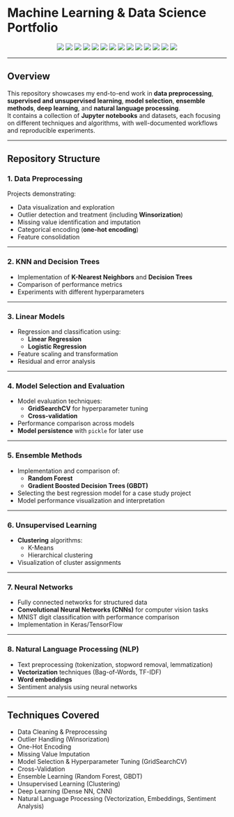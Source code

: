 # Machine Learning & Data Science Portfolio
<p align="center">
  <!-- Core Python & Data Libraries -->
  <img src="https://img.shields.io/badge/Python-3776AB?style=for-the-badge&logo=python&logoColor=white"/>
  <img src="https://img.shields.io/badge/scikit--learn-F7931E?style=for-the-badge&logo=scikit-learn&logoColor=white"/>
  <img src="https://img.shields.io/badge/pandas-150458?style=for-the-badge&logo=pandas&logoColor=white"/>
  <img src="https://img.shields.io/badge/NumPy-013243?style=for-the-badge&logo=numpy&logoColor=white"/>
  <img src="https://img.shields.io/badge/Matplotlib-3776AB?style=for-the-badge&logo=matplotlib&logoColor=white"/>
  <img src="https://img.shields.io/badge/Seaborn-0D1117?style=for-the-badge&logo=seaborn&logoColor=white"/>
  <img src="https://img.shields.io/badge/Jupyter-F37626?style=for-the-badge&logo=jupyter&logoColor=white"/>
  
  <!-- Deep Learning & Neural Nets -->
  <img src="https://img.shields.io/badge/TensorFlow-FF6F00?style=for-the-badge&logo=tensorflow&logoColor=white"/>
  <img src="https://img.shields.io/badge/Keras-D00000?style=for-the-badge&logo=keras&logoColor=white"/>
  <img src="https://img.shields.io/badge/Neural%20Networks-FF1493?style=for-the-badge"/>
  <img src="https://img.shields.io/badge/Computer%20Vision-6495ED?style=for-the-badge&logo=opencv&logoColor=white"/>

  <!-- NLP & Text Processing -->
  <img src="https://img.shields.io/badge/NLP-228B22?style=for-the-badge"/>
  <img src="https://img.shields.io/badge/TF--IDF-8A2BE2?style=for-the-badge"/>
  <img src="https://img.shields.io/badge/Word%20Embeddings-FFA500?style=for-the-badge"/>
</p>  


---

## Overview  
This repository showcases my end-to-end work in **data preprocessing**, **supervised and unsupervised learning**, **model selection**, **ensemble methods**, **deep learning**, and **natural language processing**.  
It contains a collection of **Jupyter notebooks** and datasets, each focusing on different techniques and algorithms, with well-documented workflows and reproducible experiments.

---

## Repository Structure  

### 1. **Data Preprocessing**
Projects demonstrating:
- Data visualization and exploration
- Outlier detection and treatment (including **Winsorization**)
- Missing value identification and imputation
- Categorical encoding (**one-hot encoding**)
- Feature consolidation

---

### 2. **KNN and Decision Trees**
- Implementation of **K-Nearest Neighbors** and **Decision Trees**
- Comparison of performance metrics
- Experiments with different hyperparameters

---

### 3. **Linear Models**
- Regression and classification using:
  - **Linear Regression**
  - **Logistic Regression**
- Feature scaling and transformation
- Residual and error analysis

---

### 4. **Model Selection and Evaluation**
- Model evaluation techniques:
  - **GridSearchCV** for hyperparameter tuning
  - **Cross-validation**
- Performance comparison across models
- **Model persistence** with `pickle` for later use

---

### 5. **Ensemble Methods**
- Implementation and comparison of:
  - **Random Forest**
  - **Gradient Boosted Decision Trees (GBDT)**
- Selecting the best regression model for a case study project
- Model performance visualization and interpretation

---

### 6. **Unsupervised Learning**
- **Clustering** algorithms:
  - K-Means
  - Hierarchical clustering
- Visualization of cluster assignments

---

### 7. **Neural Networks**
- Fully connected networks for structured data
- **Convolutional Neural Networks (CNNs)** for computer vision tasks
- MNIST digit classification with performance comparison
- Implementation in Keras/TensorFlow

---

### 8. **Natural Language Processing (NLP)**
- Text preprocessing (tokenization, stopword removal, lemmatization)
- **Vectorization** techniques (Bag-of-Words, TF-IDF)
- **Word embeddings**
- Sentiment analysis using neural networks

---
## Techniques Covered
- Data Cleaning & Preprocessing
- Outlier Handling (Winsorization)
- One-Hot Encoding
- Missing Value Imputation
- Model Selection & Hyperparameter Tuning (GridSearchCV)
- Cross-Validation
- Ensemble Learning (Random Forest, GBDT)
- Unsupervised Learning (Clustering)
- Deep Learning (Dense NN, CNN)
- Natural Language Processing (Vectorization, Embeddings, Sentiment Analysis)
